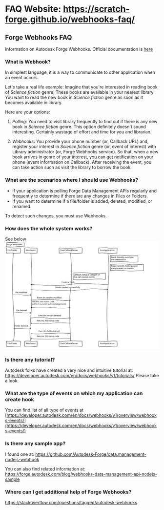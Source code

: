 # FAQ Website: https://scratch-forge.github.io/webhooks-faq/

## Forge Webhooks FAQ

Information on Autodesk Forge Webhooks. Official documentation is [here](https://developer.autodesk.com/en/docs/webhooks/v1)


### What is Webhook?

In simplest language, it is a way to communicate to other application when an event occurs.

Let's take a real life example: Imagine that you're interested in reading book of _Science fiction_ genre. These books are available in your nearest library. You want to read the new book in _Science fiction_ genre as soon as it becomes available in library.

Here are your options:

1. *Polling*: You need to visit library frequently to find out if there is any new book in _Science fiction_ genre. This option definitely doesn't sound interesting. Certainly wastage of effort and time for you and librarian.

2. *Webhooks*: You provide your phone number (or, Callback URL) and, register your interest in _Science fiction_ genre (or, event of interest) with Library administrator (or, Forge Webhooks service). So that, when a new book arrives in genre of your interest, you can get notification on your phone (event information on Callback). After receiving the event, you can take action such as visit the library to borrow the book.


### What are the scenarios where I should use Webhooks?

* If your application is polling Forge Data Management APIs regularly and frequently to determine if there are any changes in Files or Folders.
* If you want to determine if a file/folder is added, deleted, modified, or renamed.

To detect such changes, you must use Webhooks.


### How does the whole system works?

See below ![Sequence Diagram](image/webhook.svg)


### Is there any tutorial?

Autodesk folks have created a very nice and intuitive tutorial at: https://developer.autodesk.com/en/docs/webhooks/v1/tutorials/ Please take a look.


### What are the type of events on which my application can create hook

You can find list of all type of events at [https://developer.autodesk.com/en/docs/webhooks/v1/overview/webhooks-events/](https://developer.autodesk.com/en/docs/webhooks/v1/overview/webhooks-events/)

### Is there any sample app?

I found one at: https://github.com/Autodesk-Forge/data.management-nodejs-webhook

You can also find related information at: https://forge.autodesk.com/blog/webhooks-data-management-api-nodejs-sample

### Where can I get additional help of Forge Webhooks?

https://stackoverflow.com/questions/tagged/autodesk-webhooks
